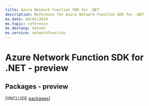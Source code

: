 ```yaml
---
title: Azure Network Function SDK for .NET
description: Reference for Azure Network Function SDK for .NET
ms.date: 04/01/2024
ms.topic: reference
ms.devlang: dotnet
ms.service: networkfunction
---
```

# Azure Network Function SDK for .NET - preview
## Packages - preview
[!INCLUDE [packages](network-function-index.md)]